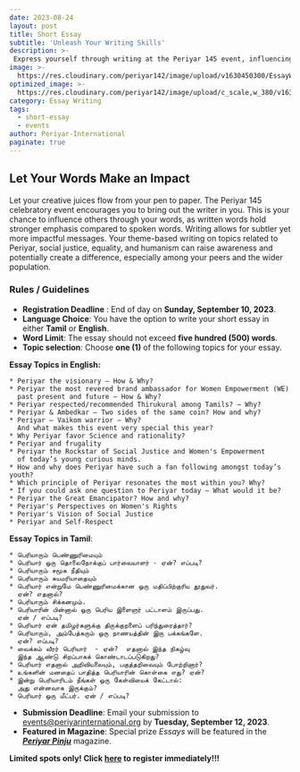 ```yaml
---
date: 2023-08-24
layout: post
title: Short Essay
subtitle: 'Unleash Your Writing Skills'
description: >-
 Express yourself through writing at the Periyar 145 event, influencing others with your words.
image: >-
  https://res.cloudinary.com/periyar142/image/upload/v1630450300/EssayWriting_upbjln.jpg
optimized_image: >-
  https://res.cloudinary.com/periyar142/image/upload/c_scale,w_380/v1630450300/EssayWriting_upbjln.jpg
category: Essay Writing
tags:
  - short-essay
  - events
author: Periyar-International
paginate: true
---
```


## Let Your Words Make an Impact

Let your creative juices flow from your pen to paper. The Periyar 145 celebratory event encourages you to bring out the writer in you. This is your chance to influence others through your words, as written words hold stronger emphasis compared to spoken words. Writing allows for subtler yet more impactful messages. Your theme-based writing on topics related to Periyar, social justice, equality, and humanism can raise awareness and potentially create a difference, especially among your peers and the wider population.

### Rules / Guidelines
- **Registration Deadline** : End of day on **Sunday, September 10, 2023**.
- **Language Choice**: You have the option to write your short essay in either **Tamil** or **English**.
- **Word Limit**: The essay should not exceed **five hundred (500) words**.
- **Topic selection**: Choose **one (1)** of the following topics for your essay.

**Essay Topics in English:**

    * Periyar the visionary – How & Why?
    * Periyar the most revered brand ambassador for Women Empowerment (WE) 
      past present and future – How & Why?
    * Periyar respected/recommended Thirukural among Tamils? – Why?
    * Periyar & Ambedkar – Two sides of the same coin? How and why?
    * Periyar – Vaikom warrior – Why? 
      And what makes this event very special this year?
    * Why Periyar favor Science and rationality?
    * Periyar and frugality
    * Periyar the Rockstar of Social Justice and Women's Empowerment 
      of today’s young curious minds.
    * How and why does Periyar have such a fan following amongst today’s youth?
    * Which principle of Periyar resonates the most within you? Why?
    * If you could ask one question to Periyar today – What would it be?
    * Periyar the Great Emancipator? How and why?
    * Periyar's Perspectives on Women's Rights
    * Periyar's Vision of Social Justice
    * Periyar and Self-Respect 

**Essay Topics in Tamil**:

    * பெரியாரும் பெண்ணுரிமையும்
    * பெரியார் ஒரு தொலைநோக்குப் பார்வையாளர் - ஏன்? எப்படி?
    * பெரியாரும் சமூக நீதியும்
    * பெரியாரும் சுயமரியாதையும்
    * பெரியார் என்றுமே பெண்ணுரிமைக்கான ஒரு மதிப்பிற்குரிய தூதுவர். 
      ஏன்? எதனால்?
    * பெரியாரும் சிக்கனமும்.
    * பெரியாரின் பின்னால் ஒரு பெரிய இளைஞர் பட்டாளம் இருப்பது.
      ஏன் / எப்படி?
    * பெரியார் ஏன் தமிழர்களுக்கு திருக்குறளைப் பரிந்துரைத்தார்?
    * பெரியாரும், அம்பேத்கரும் ஒரு நாணயத்தின் இரு பக்கங்களே.
      ஏன்? எப்படி?
    * வைக்கம் வீரர் பெரியார்  - ஏன்?  எதனால் இந்த நிகழ்வு 
      இந்த ஆண்டு சிறப்பாகக் கொண்டாடப்படுகிறது?
    * பெரியார் எதனால் அறிவியலையும், பகுத்தறிவையும் போற்றினார்?
    * உங்களின் மனதைப் பாதித்த பெரியாரின் கொள்கை எது? ஏன்?
    * இன்று பெரியாரிடம் நீங்கள் ஒரு கேள்வியைக் கேட்டால்: 
      அது என்னவாக இருக்கும்?
    * பெரியார் ஒரு மீட்பர். ஏன் / எப்படி?


- **Submission Deadline**: Email your submission to [events@periyarinternational.org](mailto:events@periyarinternational.org) by **Tuesday, September 12, 2023**.
- **Featured in Magazine**: Special prize *Essays* will be featured in the <br>[***Periyar Pinju***](https://periyarpinju.com/) magazine.

**Limited spots only! Click [here](/register/) to register immediately!!!**